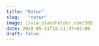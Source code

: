 ```yaml
---
title: "Natur"
slug:	"natur"
image: //via.placeholder.com/300
date: 2020-05-31T18:11:47+02:00
draft: false
---
```


